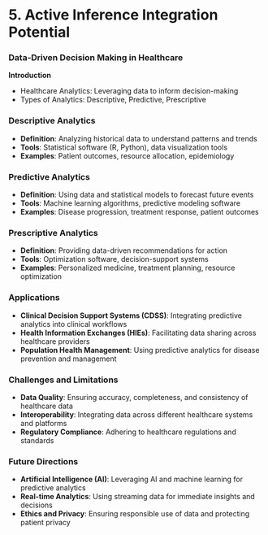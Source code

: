 # 5. Active Inference Integration Potential

### Data-Driven Decision Making in Healthcare

**Introduction**
- Healthcare Analytics: Leveraging data to inform decision-making
- Types of Analytics: Descriptive, Predictive, Prescriptive

### Descriptive Analytics
- **Definition**: Analyzing historical data to understand patterns and trends
- **Tools**: Statistical software (R, Python), data visualization tools
- **Examples**: Patient outcomes, resource allocation, epidemiology

### Predictive Analytics
- **Definition**: Using data and statistical models to forecast future events
- **Tools**: Machine learning algorithms, predictive modeling software
- **Examples**: Disease progression, treatment response, patient outcomes

### Prescriptive Analytics
- **Definition**: Providing data-driven recommendations for action
- **Tools**: Optimization software, decision-support systems
- **Examples**: Personalized medicine, treatment planning, resource optimization

### Applications
- **Clinical Decision Support Systems (CDSS)**: Integrating predictive analytics into clinical workflows
- **Health Information Exchanges (HIEs)**: Facilitating data sharing across healthcare providers
- **Population Health Management**: Using predictive analytics for disease prevention and management

### Challenges and Limitations
- **Data Quality**: Ensuring accuracy, completeness, and consistency of healthcare data
- **Interoperability**: Integrating data across different healthcare systems and platforms
- **Regulatory Compliance**: Adhering to healthcare regulations and standards

### Future Directions
- **Artificial Intelligence (AI)**: Leveraging AI and machine learning for predictive analytics
- **Real-time Analytics**: Using streaming data for immediate insights and decisions
- **Ethics and Privacy**: Ensuring responsible use of data and protecting patient privacy